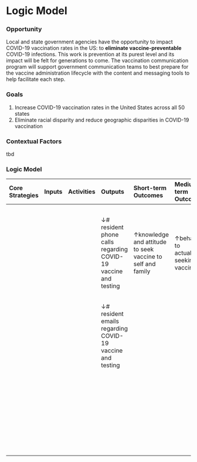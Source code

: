 # Logic Model

### Opportunity 

Local and state government agencies have the opportunity to impact COVID-19 vaccination rates in the US: to **eliminate vaccine-preventable** COVID-19 infections. This work is prevention at its purest level and its impact will be felt for generations to come. The vaccination communication program will support government communication teams to best prepare for the vaccine administration lifecycle with the content and messaging tools to help facilitate each step.

### Goals

1. Increase COVID-19 vaccination rates in the United States across all 50 states
2. Eliminate racial disparity and reduce geographic disparities in COVID-19 vaccination

### Contextual Factors

tbd

### Logic Model

| Core Strategies | Inputs | Activities | Outputs | Short-term Outcomes | Medium-term Outcomes | Impact |
| :--- | :--- | :--- | :--- | :--- | :--- | :--- |
|  |  |  | ↓\# resident phone calls regarding COVID-19 vaccine and testing  | ↑knowledge and attitude to seek vaccine to self and family | ↑behavior to actualize seeking vaccine | **↑** COVID-19 vaccinations rates, particularly among communities of color and targeted geographies with historically low rates |
|  |  |  | ↓\# resident emails  regarding COVID-19 vaccine and testing  |  |  | ↓ rates of COVID-19 infections |
|  |  |  |  |  |  | ↓ COVID-19 morbidity and mortality |
|  |  |  |  |  |  | ↓ disparities in COVID-19 morbidity and mortality |

